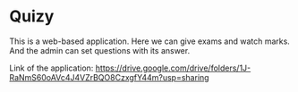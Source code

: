 # Quizy
This is a web-based application. 
Here we can give exams and watch marks. And the admin can set questions with its answer.

 Link of the application: https://drive.google.com/drive/folders/1J-RaNmS60oAVc4J4VZrBQO8CzxgfY44m?usp=sharing
